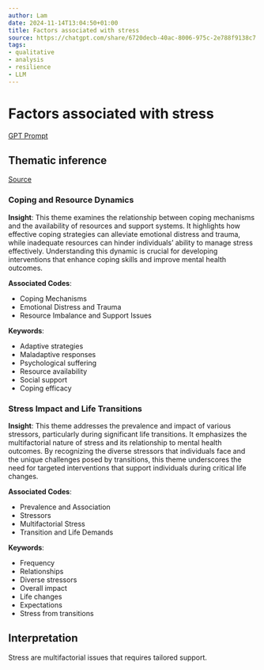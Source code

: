 ```yaml
---
author: Lam
date: 2024-11-14T13:04:50+01:00
title: Factors associated with stress
source: https://chatgpt.com/share/6720decb-40ac-8006-975c-2e788f9138c7
tags:
- qualitative
- analysis
- resilience
- LLM
---
```


# Factors associated with stress

[GPT Prompt](Projects/prompt-for-GPT-based-thematic-analysis.md)

## Thematic inference

[Source](https://chatgpt.com/share/6720decb-40ac-8006-975c-2e788f9138c7)

### Coping and Resource Dynamics

**Insight**: This theme examines the relationship between coping mechanisms and the availability of resources and support systems. It highlights how effective coping strategies can alleviate emotional distress and trauma, while inadequate resources can hinder individuals’ ability to manage stress effectively. Understanding this dynamic is crucial for developing interventions that enhance coping skills and improve mental health outcomes.

**Associated Codes**:
- Coping Mechanisms
- Emotional Distress and Trauma
- Resource Imbalance and Support Issues

**Keywords**:
- Adaptive strategies
- Maladaptive responses
- Psychological suffering
- Resource availability
- Social support
- Coping efficacy

### Stress Impact and Life Transitions

**Insight**: This theme addresses the prevalence and impact of various stressors, particularly during significant life transitions. It emphasizes the multifactorial nature of stress and its relationship to mental health outcomes. By recognizing the diverse stressors that individuals face and the unique challenges posed by transitions, this theme underscores the need for targeted interventions that support individuals during critical life changes.

**Associated Codes**:
- Prevalence and Association
- Stressors
- Multifactorial Stress
- Transition and Life Demands

**Keywords**:
- Frequency
- Relationships
- Diverse stressors
- Overall impact
- Life changes
- Expectations
- Stress from transitions

## Interpretation

Stress are multifactorial issues that requires tailored support.

